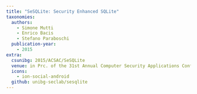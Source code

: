 ```yaml
---
title: "SeSQLite: Security Enhanced SQLite"
taxonomies:
  authors:
    - Simone Mutti
    - Enrico Bacis
    - Stefano Paraboschi
  publication-year:
    - 2015
extra:
  csunibg: 2015/ACSAC/SeSQLite
  venue: in Prc. of the 31st Annual Computer Security Applications Conference (ACSAC), Los Angeles, USA, December 7-11, 2015
  icons:
    - ion-social-android
  github: unibg-seclab/sesqlite
---
```

